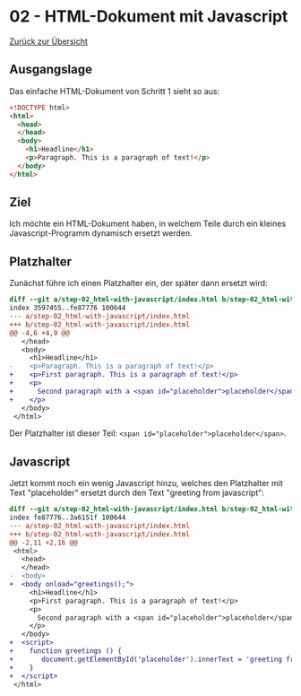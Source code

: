 02 - HTML-Dokument mit Javascript
================================

[Zurück zur Übersicht][MAIN]

Ausgangslage
------------

Das einfache HTML-Dokument von Schritt 1 sieht so aus:

```html
<!DOCTYPE html>
<html>
  <head>
  </head>
  <body>
    <h1>Headline</h1>
    <p>Paragraph. This is a paragraph of text!</p>
  </body>
</html>
```

Ziel
----

Ich möchte ein HTML-Dokument haben, in welchem Teile
durch ein kleines Javascript-Programm dynamisch ersetzt
werden.

Platzhalter
-----------

Zunächst führe ich einen Platzhalter ein, der
später dann ersetzt wird:

```diff
diff --git a/step-02_html-with-javascript/index.html b/step-02_html-with-javascript/index.html
index 3597455..fe87776 100644
--- a/step-02_html-with-javascript/index.html
+++ b/step-02_html-with-javascript/index.html
@@ -4,6 +4,9 @@
   </head>
   <body>
     <h1>Headline</h1>
-    <p>Paragraph. This is a paragraph of text!</p>
+    <p>First paragraph. This is a paragraph of text!</p>
+    <p>
+      Second paragraph with a <span id="placeholder">placeholder</span>
+    </p>
   </body>
 </html>
```

Der Platzhalter ist dieser Teil: `<span id="placeholder">placeholder</span>`.

Javascript
----------

Jetzt kommt noch ein wenig Javascript hinzu, welches den Platzhalter
mit Text "placeholder" ersetzt durch den Text "greeting from javascript":

```diff
diff --git a/step-02_html-with-javascript/index.html b/step-02_html-with-javascript/index.html
index fe87776..3a6151f 100644
--- a/step-02_html-with-javascript/index.html
+++ b/step-02_html-with-javascript/index.html
@@ -2,11 +2,16 @@
 <html>
   <head>
   </head>
-  <body>
+  <body onload="greetings();">
     <h1>Headline</h1>
     <p>First paragraph. This is a paragraph of text!</p>
     <p>
       Second paragraph with a <span id="placeholder">placeholder</span>
     </p>
   </body>
+  <script>
+    function greetings () {
+       document.getElementById('placeholder').innerText = 'greeting from javascript';
+    }
+  </script>
 </html>
```

[MAIN]: ../README.md
